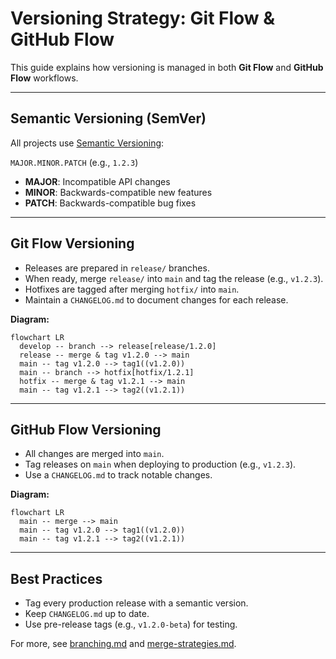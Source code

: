 # Versioning Strategy: Git Flow & GitHub Flow

This guide explains how versioning is managed in both **Git Flow** and **GitHub Flow** workflows.

---

## Semantic Versioning (SemVer)
All projects use [Semantic Versioning](https://semver.org/):

`MAJOR.MINOR.PATCH` (e.g., `1.2.3`)

- **MAJOR**: Incompatible API changes
- **MINOR**: Backwards-compatible new features
- **PATCH**: Backwards-compatible bug fixes

---

## Git Flow Versioning
- Releases are prepared in `release/` branches.
- When ready, merge `release/` into `main` and tag the release (e.g., `v1.2.3`).
- Hotfixes are tagged after merging `hotfix/` into `main`.
- Maintain a `CHANGELOG.md` to document changes for each release.

**Diagram:**
```mermaid
flowchart LR
  develop -- branch --> release[release/1.2.0]
  release -- merge & tag v1.2.0 --> main
  main -- tag v1.2.0 --> tag1((v1.2.0))
  main -- branch --> hotfix[hotfix/1.2.1]
  hotfix -- merge & tag v1.2.1 --> main
  main -- tag v1.2.1 --> tag2((v1.2.1))
```

---

## GitHub Flow Versioning
- All changes are merged into `main`.
- Tag releases on `main` when deploying to production (e.g., `v1.2.3`).
- Use a `CHANGELOG.md` to track notable changes.

**Diagram:**
```mermaid
flowchart LR
  main -- merge --> main
  main -- tag v1.2.0 --> tag1((v1.2.0))
  main -- tag v1.2.1 --> tag2((v1.2.1))
```

---

## Best Practices
- Tag every production release with a semantic version.
- Keep `CHANGELOG.md` up to date.
- Use pre-release tags (e.g., `v1.2.0-beta`) for testing.

For more, see [branching.md](./branching.md) and [merge-strategies.md](./merge-strategies.md).
